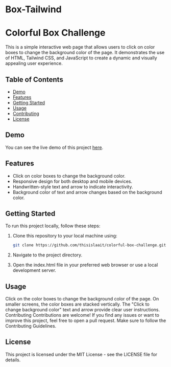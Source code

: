 # Box-Tailwind

# Colorful Box Challenge

This is a simple interactive web page that allows users to click on color boxes to change the background color of the page. It demonstrates the use of HTML, Tailwind CSS, and JavaScript to create a dynamic and visually appealing user experience.

## Table of Contents

- [Demo](#demo)
- [Features](#features)
- [Getting Started](#getting-started)
- [Usage](#usage)
- [Contributing](#contributing)
- [License](#license)

## Demo

You can see the live demo of this project [here](https://box-tailwind.vercel.app).

## Features

- Click on color boxes to change the background color.
- Responsive design for both desktop and mobile devices.
- Handwritten-style text and arrow to indicate interactivity.
- Background color of text and arrow changes based on the background color.

## Getting Started

To run this project locally, follow these steps:

1. Clone this repository to your local machine using:

   ```bash
   git clone https://github.com/thisislaait/colorful-box-challenge.git

2. Navigate to the project directory.

3. Open the index.html file in your preferred web browser or use a local development server.


## Usage
Click on the color boxes to change the background color of the page.
On smaller screens, the color boxes are stacked vertically.
The "Click to change background color" text and arrow provide clear user instructions.
Contributing
Contributions are welcome! If you find any issues or want to improve this project, feel free to open a pull request. Make sure to follow the Contributing Guidelines.

## License
This project is licensed under the MIT License - see the LICENSE file for details.
